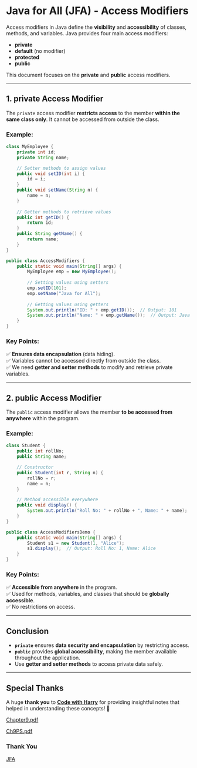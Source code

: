 # Java for All (JFA) - Access Modifiers

Access modifiers in Java define the **visibility** and **accessibility** of classes, methods, and variables. Java provides four main access modifiers:
- **private**
- **default** (no modifier)
- **protected**
- **public**

This document focuses on the **private** and **public** access modifiers.

---

## **1. private Access Modifier**
The `private` access modifier **restricts access** to the member **within the same class only**. It cannot be accessed from outside the class.

### **Example:**
```java
class MyEmployee {
    private int id;
    private String name;

    // Setter methods to assign values
    public void setID(int i) {
        id = i;
    }
    public void setName(String n) {
        name = n;
    }
    
    // Getter methods to retrieve values
    public int getID() {
        return id;
    }
    public String getName() {
        return name;
    }
}

public class AccessModifiers {
    public static void main(String[] args) {
        MyEmployee emp = new MyEmployee();
        
        // Setting values using setters
        emp.setID(101);
        emp.setName("Java for All");
        
        // Getting values using getters
        System.out.println("ID: " + emp.getID());  // Output: 101
        System.out.println("Name: " + emp.getName());  // Output: Java for All
    }
}
```
### **Key Points:**
✅ **Ensures data encapsulation** (data hiding).  
✅ Variables cannot be accessed directly from outside the class.  
✅ We need **getter and setter methods** to modify and retrieve private variables.

---

## **2. public Access Modifier**
The `public` access modifier allows the member **to be accessed from anywhere** within the program.

### **Example:**
```java
class Student {
    public int rollNo;
    public String name;

    // Constructor
    public Student(int r, String n) {
        rollNo = r;
        name = n;
    }

    // Method accessible everywhere
    public void display() {
        System.out.println("Roll No: " + rollNo + ", Name: " + name);
    }
}

public class AccessModifiersDemo {
    public static void main(String[] args) {
        Student s1 = new Student(1, "Alice");
        s1.display();  // Output: Roll No: 1, Name: Alice
    }
}
```
### **Key Points:**
✅ **Accessible from anywhere** in the program.  
✅ Used for methods, variables, and classes that should be **globally accessible**.  
✅ No restrictions on access.

---

## **Conclusion**
- **`private`** ensures **data security and encapsulation** by restricting access.
- **`public`** provides **global accessibility**, making the member available throughout the application.
- Use **getter and setter methods** to access private data safely.

---

## **Special Thanks**
A huge **thank you** to [**Code with Harry**](https://www.youtube.com/@CodeWithHarry) for providing insightful notes that helped in understanding these concepts! 🎉

[Chapter9.pdf](https://github.com/user-attachments/files/18765273/Chapter9.pdf)

[Ch9PS.pdf](https://github.com/user-attachments/files/18765271/Ch9PS.pdf)

### Thank You
[JFA](https://github.com/abhinandan2540)




